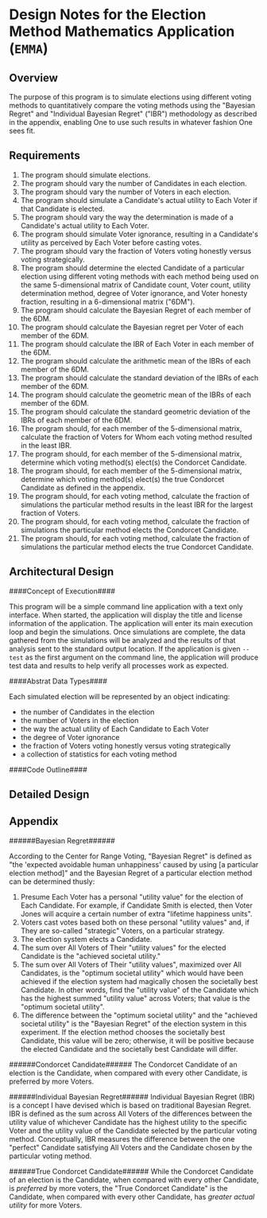 Design Notes for the Election Method Mathematics Application (`EMMA`)
============

Overview
------------
The purpose of this program is to simulate elections using different voting methods to quantitatively compare the voting methods using the "Bayesian Regret" and "Individual Bayesian Regret" ("IBR") methodology as described in the appendix, enabling One to use such results in whatever fashion One sees fit.

Requirements
------------
1. The program should simulate elections.
1. The program should vary the number of Candidates in each election.
1. The program should vary the number of Voters in each election.
1. The program should simulate a Candidate's actual utility to Each Voter if that Candidate is elected.
1. The program should vary the way the determination is made of a Candidate's actual utility to Each Voter.
1. The program should simulate Voter ignorance, resulting in a Candidate's utility as perceived by Each Voter before casting votes.
1. The program should vary the fraction of Voters voting honestly versus voting strategically.
1. The program should determine the elected Candidate of a particular election using different voting methods with each method being used on the same 5-dimensional matrix of Candidate count, Voter count, utility determination method, degree of Voter ignorance, and Voter honesty fraction, resulting in a 6-dimensional matrix ("6DM").
1. The program should calculate the Bayesian Regret of each member of the 6DM.
1. The program should calculate the Bayesian regret per Voter of each member of  the 6DM.
1. The program should calculate the IBR of Each Voter in each member of the 6DM.
1. The program should calculate the arithmetic mean of the IBRs of each member of the 6DM.
1. The program should calculate the standard deviation of the IBRs of each member of the 6DM.
1. The program should calculate the geometric mean of the IBRs of each member of the 6DM.
1. The program should calculate the standard geometric deviation of the IBRs of each member of the 6DM.
1. The program should, for each member of the 5-dimensional matrix, calculate the fraction of Voters for Whom each voting method resulted in the least IBR.
1. The program should, for each member of the 5-dimensional matrix, determine which voting method(s) elect(s) the Condorcet Candidate.
1. The program should, for each member of the 5-dimensional matrix, determine which voting method(s) elect(s) the true Condorcet Candidate as defined in the appendix.
1. The program should, for each voting method, calculate the fraction of simulations the particular method results in the least IBR for the largest fraction of Voters.
1. The program should, for each voting method, calculate the fraction of simulations the particular method elects the Condorcet Candidate.
1. The program should, for each voting method, calculate the fraction of simulations the particular method elects the true Condorcet Candidate.

Architectural Design
-------------------
####Concept of Execution####

This program will be a simple command line application with a text only interface. When started, the application will display the title and license information of the application. The application will enter its main execution loop and begin the simulations. Once simulations are complete, the data gathered from the simulations will be analyzed and the results of that analysis sent to the standard output location. If the application is given `--test` as the first argument on the command line, the application will produce test data and results to help verify all processes work as expected.

####Abstrat Data Types####

Each simulated election will be represented by an object indicating:
* the number of Candidates in the election
* the number of Voters in the election
* the way the actual utility of Each Candidate to Each Voter
* the degree of Voter ignorance
* the fraction of Voters voting honestly versus voting strategically
* a collection of statistics for each voting method

####Code Outline####

Detailed Design
----------------

Appendix
----------
######Bayesian Regret######

According to the Center for Range Voting, "Bayesian Regret" is defined as "the 'expected avoidable human unhappiness' caused by using [a particular election method]" and the Bayesian Regret of a particular election method can be determined thusly:

1. Presume Each Voter has a personal "utility value" for the election of Each Candidate. For example, if Candidate Smith is elected, then Voter Jones will acquire a certain number of extra "lifetime happiness units".
1. Voters cast votes based both on these personal "utility values" and, if They are so-called "strategic" Voters, on a particular strategy.
1. The election system elects a Candidate.
1. The sum over All Voters of Their "utility values" for the elected Candidate is the "achieved societal utility."
1. The sum over All Voters of Their "utility values", maximized over All Candidates, is the "optimum societal utility" which would have been achieved if the election system had magically chosen the societally best Candidate. In other words, find the "utility value" of the Candidate which has the highest summed "utility value" across Voters; that value is the "optimum societal utility".
1. The difference between the "optimum societal utility" and the "achieved societal utility" is the "Bayesian Regret" of the election system in this experiment. If the election method chooses the societally best Candidate, this value will be zero; otherwise, it will be positive because the elected Candidate and the societally best Candidate will differ.

######Condorcet Candidate######
The Condorcet Candidate of an election is the Candidate, when compared with every other Candidate, is preferred by more Voters.

######Individual Bayesian Regret######
Individual Bayesian Regret (IBR) is a concept I have devised which is based on traditional Bayesian Regret. IBR is defined as the sum across All Voters of the differences between the utility value of whichever Candidate has the highest utility to the specific Voter and the utility value of the Candidate selected by the particular voting method. Conceptually, IBR measures the difference between the one "perfect" Candidate satisfying All Voters and the Candidate chosen by the particular voting method.

######True Condorcet Candidate######
While the Condorcet Candidate of an election is the Candidate, when compared with every other Candidate, is *preferred* by more voters, the "True Condorcet Candidate" is the Candidate, when compared with every other Candidate, has *greater actual utility* for more Voters.
